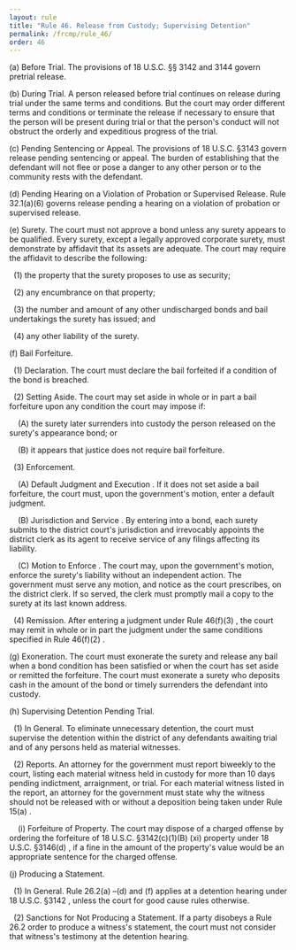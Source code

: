 ```yaml
---
layout: rule
title: "Rule 46. Release from Custody; Supervising Detention"
permalink: /frcmp/rule_46/
order: 46
---
```


(a) Before Trial. The provisions of 18 U.S.C. §§ 3142 and 3144 govern pretrial release.


(b) During Trial. A person released before trial continues on release during trial under the same terms and conditions. But the court may order different terms and conditions or terminate the release if necessary to ensure that the person will be present during trial or that the person's conduct will not obstruct the orderly and expeditious progress of the trial.


(c) Pending Sentencing or Appeal. The provisions of 18 U.S.C. §3143 govern release pending sentencing or appeal. The burden of establishing that the defendant will not flee or pose a danger to any other person or to the community rests with the defendant.


(d) Pending Hearing on a Violation of Probation or Supervised Release. Rule 32.1(a)(6) governs release pending a hearing on a violation of probation or supervised release.


(e) Surety. The court must not approve a bond unless any surety appears to be qualified. Every surety, except a legally approved corporate surety, must demonstrate by affidavit that its assets are adequate. The court may require the affidavit to describe the following:


&nbsp;&nbsp;(1) the property that the surety proposes to use as security;


&nbsp;&nbsp;(2) any encumbrance on that property;


&nbsp;&nbsp;(3) the number and amount of any other undischarged bonds and bail undertakings the surety has issued; and


&nbsp;&nbsp;(4) any other liability of the surety.


(f) Bail Forfeiture.


&nbsp;&nbsp;(1) Declaration. The court must declare the bail forfeited if a condition of the bond is breached.


&nbsp;&nbsp;(2) Setting Aside. The court may set aside in whole or in part a bail forfeiture upon any condition the court may impose if:


&nbsp;&nbsp;&nbsp;&nbsp;(A) the surety later surrenders into custody the person released on the surety's appearance bond; or


&nbsp;&nbsp;&nbsp;&nbsp;(B) it appears that justice does not require bail forfeiture.


&nbsp;&nbsp;(3) Enforcement.


&nbsp;&nbsp;&nbsp;&nbsp;(A) Default Judgment and Execution . If it does not set aside a bail forfeiture, the court must, upon the government's motion, enter a default judgment.


&nbsp;&nbsp;&nbsp;&nbsp;(B) Jurisdiction and Service . By entering into a bond, each surety submits to the district court's jurisdiction and irrevocably appoints the district clerk as its agent to receive service of any filings affecting its liability.


&nbsp;&nbsp;&nbsp;&nbsp;(C) Motion to Enforce . The court may, upon the government's motion, enforce the surety's liability without an independent action. The government must serve any motion, and notice as the court prescribes, on the district clerk. If so served, the clerk must promptly mail a copy to the surety at its last known address.


&nbsp;&nbsp;(4) Remission. After entering a judgment under Rule 46(f)(3) , the court may remit in whole or in part the judgment under the same conditions specified in Rule 46(f)(2) .


(g) Exoneration. The court must exonerate the surety and release any bail when a bond condition has been satisfied or when the court has set aside or remitted the forfeiture. The court must exonerate a surety who deposits cash in the amount of the bond or timely surrenders the defendant into custody.


(h) Supervising Detention Pending Trial.


&nbsp;&nbsp;(1) In General. To eliminate unnecessary detention, the court must supervise the detention within the district of any defendants awaiting trial and of any persons held as material witnesses.


&nbsp;&nbsp;(2) Reports. An attorney for the government must report biweekly to the court, listing each material witness held in custody for more than 10 days pending indictment, arraignment, or trial. For each material witness listed in the report, an attorney for the government must state why the witness should not be released with or without a deposition being taken under Rule 15(a) .


&nbsp;&nbsp;&nbsp;&nbsp;(i) Forfeiture of Property. The court may dispose of a charged offense by ordering the forfeiture of 18 U.S.C. §3142(c)(1)(B) (xi) property under 18 U.S.C. §3146(d) , if a fine in the amount of the property's value would be an appropriate sentence for the charged offense.


(j) Producing a Statement.


&nbsp;&nbsp;(1) In General. Rule 26.2(a) –(d) and (f) applies at a detention hearing under 18 U.S.C. §3142 , unless the court for good cause rules otherwise.


&nbsp;&nbsp;(2) Sanctions for Not Producing a Statement. If a party disobeys a Rule 26.2 order to produce a witness's statement, the court must not consider that witness's testimony at the detention hearing.
